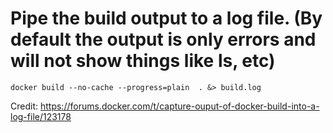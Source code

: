 # Pipe the build output to a log file. (By default the output is only errors and will not show things like ls, etc)

`docker build --no-cache --progress=plain  . &> build.log`

Credit: https://forums.docker.com/t/capture-ouput-of-docker-build-into-a-log-file/123178
